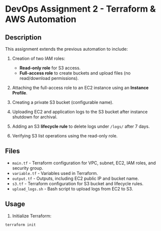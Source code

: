 # DevOps Assignment 2 - Terraform & AWS Automation

## Description
This assignment extends the previous automation to include:

1. Creation of two IAM roles:
   - **Read-only role** for S3 access.
   - **Full-access role** to create buckets and upload files (no read/download permissions).

2. Attaching the full-access role to an EC2 instance using an **Instance Profile**.

3. Creating a private S3 bucket (configurable name).

4. Uploading EC2 and application logs to the S3 bucket after instance shutdown for archival.

5. Adding an S3 **lifecycle rule** to delete logs under `/logs/` after 7 days.

6. Verifying S3 list operations using the read-only role.

## Files
- `main.tf` - Terraform configuration for VPC, subnet, EC2, IAM roles, and security group.
- `variable.tf` - Variables used in Terraform.
- `output.tf` - Outputs, including EC2 public IP and bucket name.
- `s3.tf` - Terraform configuration for S3 bucket and lifecycle rules.
- `upload_logs.sh` - Bash script to upload logs from EC2 to S3.

## Usage
1. Initialize Terraform:
```bash
terraform init
